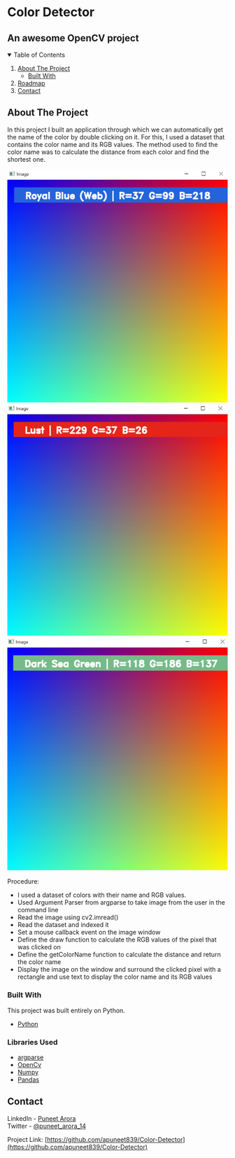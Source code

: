 # Color Detector
## An awesome OpenCV project

<!-- TABLE OF CONTENTS -->
<details open="open">
  <summary>Table of Contents</summary>
  <ol>
    <li>
      <a href="#about-the-project">About The Project</a>
      <ul>
        <li><a href="#built-with">Built With</a></li>
      </ul>
    </li>
    <li><a href="#roadmap">Roadmap</a></li>
    <li><a href="#contact">Contact</a></li>
  </ol>
</details>



<!-- ABOUT THE PROJECT -->
## About The Project

In this project I built an application through which we can automatically get the name of the color by double clicking on it. For this, I used a dataset that contains the color name and its RGB values. The method used to find the color name was to calculate the distance from each color and find the shortest one.


![Color Detector Blue][color_detector_blue]
![Color Detector Lust][color_detector_lust]
![Color Detector Green][color_detector_green]



Procedure:

* I used a dataset of colors with their name and RGB values.
* Used Argument Parser from argparse to take image from the user in the command line
* Read the image using cv2.imread()
* Read the dataset and indexed it
* Set a mouse callback event on the image window
* Define the draw function to calculate the RGB values of the pixel that was clicked on
* Define the getColorName function to calculate the distance and return the color name
* Display the image on the window and surround the clicked pixel with a rectangle and use text to display the color name and its RGB values


### Built With

This project was built entirely on Python.

* [Python](https://www.python.org)

### Libraries Used

* [argparse](https://docs.python.org/3/library/argparse.html)
* [OpenCv](https://opencv.org/)
* [Numpy](https://numpy.org/)
* [Pandas](https://pandas.pydata.org/)


<!-- CONTACT -->
## Contact

LinkedIn - [Puneet Arora](linkedin-url)</br>
Twitter - [@puneet_arora_14](https://twitter.com/puneet_arora_14)


Project Link: [https://github.com/apuneet839/Color-Detector](https://github.com/apuneet839/Color-Detector)



<!-- MARKDOWN LINKS & IMAGES -->
<!-- https://www.markdownguide.org/basic-syntax/#reference-style-links -->
[linkedin-url]: https://www.linkedin.com/in/puneet-arora-1401
[color_detector_blue]: images/color_detector_blue.png
[color_detector_lust]: images/color_detector_lust.png
[color_detector_green]: images/color_detector_green.png
